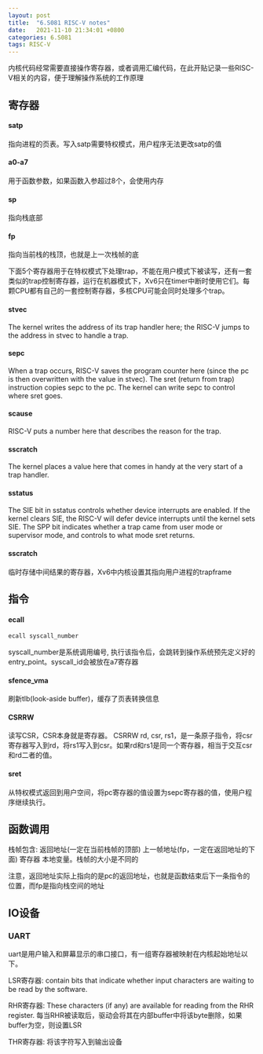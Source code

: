 ```yaml
---
layout: post
title:  "6.S081 RISC-V notes"
date:   2021-11-10 21:34:01 +0800
categories: 6.S081
tags: RISC-V 
---
```




内核代码经常需要直接操作寄存器，或者调用汇编代码，在此开贴记录一些RISC-V相关的内容，便于理解操作系统的工作原理

## 寄存器

#### satp

指向进程的页表。写入satp需要特权模式，用户程序无法更改satp的值

#### a0-a7

用于函数参数，如果函数入参超过8个，会使用内存

#### sp

指向栈底部

#### fp

指向当前栈的栈顶，也就是上一次栈帧的底



下面5个寄存器用于在特权模式下处理trap，不能在用户模式下被读写，还有一套类似的trap控制寄存器，运行在机器模式下，Xv6只在timer中断时使用它们。每颗CPU都有自己的一套控制寄存器，多核CPU可能会同时处理多个trap。

#### stvec

The kernel writes the address of its trap handler here; the RISC-V jumps to the address in stvec to handle a trap.

#### sepc

When a trap occurs, RISC-V saves the program counter here (since the pc is then overwritten with the value in stvec). The sret (return from trap) instruction copies sepc to the pc. The kernel can write sepc to control where sret goes.

#### scause

RISC-V puts a number here that describes the reason for the trap.

#### sscratch

The kernel places a value here that comes in handy at the very start of a trap handler.

#### sstatus

The SIE bit in sstatus controls whether device interrupts are enabled. If the kernel clears SIE, the RISC-V will defer device interrupts until the kernel sets SIE. The SPP bit indicates whether a trap came from user mode or supervisor mode, and controls to what mode sret returns.



#### sscratch

临时存储中间结果的寄存器，Xv6中内核设置其指向用户进程的trapframe



## 指令

#### ecall

```asm
ecall syscall_number
```
syscall_number是系统调用编号, 执行该指令后，会跳转到操作系统预先定义好的entry_point。syscall_id会被放在a7寄存器

#### sfence_vma

刷新tlb(look-aside buffer)，缓存了页表转换信息

#### CSRRW

读写CSR，CSR本身就是寄存器。 CSRRW rd, csr, rs1，是一条原子指令，将csr寄存器写入到rd，将rs1写入到csr。如果rd和rs1是同一个寄存器，相当于交互csr和rd二者的值。

#### sret

从特权模式返回到用户空间，将pc寄存器的值设置为sepc寄存器的值，使用户程序继续执行。



## 函数调用

栈帧包含:  返回地址(一定在当前栈帧的顶部)  上一帧地址(fp，一定在返回地址的下面) 寄存器 本地变量。栈帧的大小是不同的

注意，返回地址实际上指向的是pc的返回地址，也就是函数结束后下一条指令的位置，而fp是指向栈空间的地址



## IO设备

### UART

uart是用户输入和屏幕显示的串口接口，有一组寄存器被映射在内核起始地址以下。

LSR寄存器:  contain bits that indicate whether input characters are waiting to be read by the software.

RHR寄存器:  These characters (if any) are available for reading from the RHR register. 每当RHR被读取后，驱动会将其在内部buffer中将该byte删除，如果buffer为空，则设置LSR

THR寄存器: 将该字符写入到输出设备
